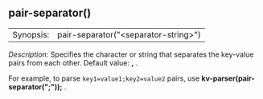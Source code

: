 ---
---
<!-- DISCLAIMER: This file is based on the syslog-ng Open Source Edition documentation https://github.com/balabit/syslog-ng-ose-guides/commit/2f4a52ee61d1ea9ad27cb4f3168b95408fddfdf2 and is used under the terms of The syslog-ng Open Source Edition Documentation License. The file has been modified by Axoflow. -->

## pair-separator()

|           |                                        |
| --------- | -------------------------------------- |
| Synopsis: | pair-separator("\<separator-string\>") |

*Description:* Specifies the character or string that separates the key-value pairs from each other. Default value: **,** .

For example, to parse `key1=value1;key2=value2` pairs, use **kv-parser(pair-separator(";"));** .

